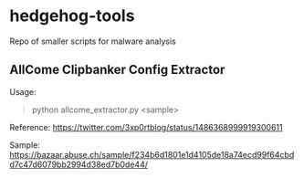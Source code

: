 ﻿# hedgehog-tools
 
Repo of smaller scripts for malware analysis

## AllCome Clipbanker Config Extractor

Usage:

> python allcome_extractor.py \<sample\>
  
Reference: https://twitter.com/3xp0rtblog/status/1486368999919300611
  
Sample: https://bazaar.abuse.ch/sample/f234b6d1801e1d4105de18a74ecd99f64cbdd7c47d6079bb2994d38ed7b0de44/
